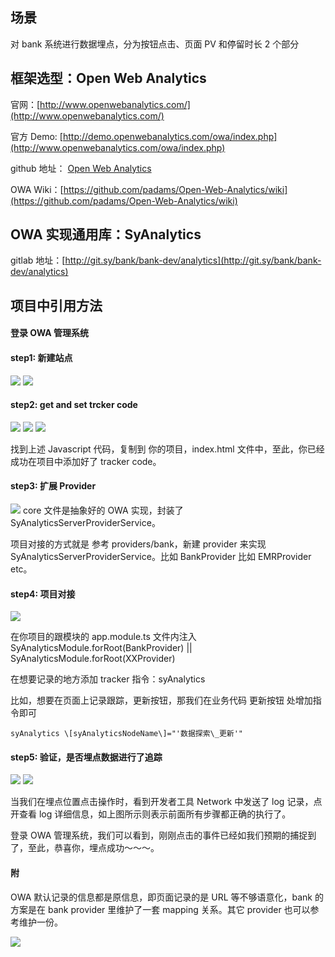 ## 场景

对 bank 系统进行数据埋点，分为按钮点击、页面 PV 和停留时长 2 个部分

## 框架选型：Open Web Analytics

官网：[http://www.openwebanalytics.com/](http://www.openwebanalytics.com/)

官方 Demo: [http://demo.openwebanalytics.com/owa/index.php](http://www.openwebanalytics.com/owa/index.php)

github 地址： [Open Web Analytics](https://github.com/padams/Open-Web-Analytics)

OWA Wiki：[https://github.com/padams/Open-Web-Analytics/wiki](https://github.com/padams/Open-Web-Analytics/wiki)

## OWA 实现通用库：SyAnalytics

gitlab 地址：[http://git.sy/bank/bank-dev/analytics](http://git.sy/bank/bank-dev/analytics)

## 项目中引用方法

#### 登录 OWA 管理系统

#### step1: 新建站点

![](./用户行为分析/image2019-8-16%2015_4_50.png)
![](./用户行为分析/image2019-8-16%2015_13_5.png)

#### step2: get and set trcker code

![](./用户行为分析/3.png)
![](./用户行为分析/4.png)
![](./用户行为分析/5.png)

找到上述 Javascript 代码，复制到 你的项目，index.html 文件中，至此，你已经成功在项目中添加好了 tracker code。

#### step3: 扩展 Provider

![](./用户行为分析/6.png)
core 文件是抽象好的 OWA 实现，封装了 SyAnalyticsServerProviderService。

项目对接的方式就是 参考 providers/bank，新建 provider 来实现 SyAnalyticsServerProviderService。比如 BankProvider 比如 EMRProvider etc。

#### step4: 项目对接

![](./用户行为分析/7.png)

在你项目的跟模块的 app.module.ts 文件内注入 SyAnalyticsModule.forRoot(BankProvider) || SyAnalyticsModule.forRoot(XXProvider)

在想要记录的地方添加 tracker 指令：syAnalytics

比如，想要在页面上记录跟踪，更新按钮，那我们在业务代码 更新按钮 处增加指令即可

`syAnalytics \[syAnalyticsNodeName\]="'数据探索\_更新'"`

#### step5: 验证，是否埋点数据进行了追踪

![](./用户行为分析/result1.png)
![](./用户行为分析/result2.png)

当我们在埋点位置点击操作时，看到开发者工具 Network 中发送了 log 记录，点开查看 log 详细信息，如上图所示则表示前面所有步骤都正确的执行了。

登录 OWA 管理系统，我们可以看到，刚刚点击的事件已经如我们预期的捕捉到了，至此，恭喜你，埋点成功～～～。

#### 附

OWA 默认记录的信息都是原信息，即页面记录的是 URL 等不够语意化，bank 的方案是在 bank provider 里维护了一套 mapping 关系。其它 provider 也可以参考维护一份。

![](./用户行为分析/dashboard.png)
